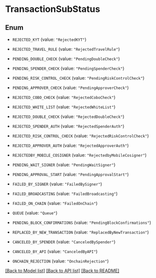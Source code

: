 # TransactionSubStatus

## Enum


* `REJECTED_KYT` (value: `"RejectedKYT"`)

* `REJECTED_TRAVEL_RULE` (value: `"RejectedTravelRule"`)

* `PENDING_DOUBLE_CHECK` (value: `"PendingDoubleCheck"`)

* `PENDING_SPENDER_CHECK` (value: `"PendingSpenderCheck"`)

* `PENDING_RISK_CONTROL_CHECK` (value: `"PendingRiskControlCheck"`)

* `PENDING_APPROVER_CHECK` (value: `"PendingApproverCheck"`)

* `REJECTED_COBO_CHECK` (value: `"RejectedCoboCheck"`)

* `REJECTED_WHITE_LIST` (value: `"RejectedWhiteList"`)

* `REJECTED_DOUBLE_CHECK` (value: `"RejectedDoubleCheck"`)

* `REJECTED_SPENDER_AUTH` (value: `"RejectedSpenderAuth"`)

* `REJECTED_RISK_CONTROL_CHECK` (value: `"RejectedRiskControlCheck"`)

* `REJECTED_APPROVER_AUTH` (value: `"RejectedApproverAuth"`)

* `REJECTEDBY_MOBILE_COSIGNER` (value: `"RejectedbyMobileCosigner"`)

* `PENDING_WAIT_SIGNER` (value: `"PendingWaitSigner"`)

* `PENDING_APPROVAL_START` (value: `"PendingApprovalStart"`)

* `FAILED_BY_SIGNER` (value: `"FailedBySigner"`)

* `FAILED_BROADCASTING` (value: `"FailedBroadcasting"`)

* `FAILED_ON_CHAIN` (value: `"FailedOnChain"`)

* `QUEUE` (value: `"Queue"`)

* `PENDING_BLOCK_CONFIRMATIONS` (value: `"PendingBlockConfirmations"`)

* `REPLACED_BY_NEW_TRANSACTION` (value: `"ReplacedByNewTransaction"`)

* `CANCELED_BY_SPENDER` (value: `"CanceledBySpender"`)

* `CANCELED_BY_API` (value: `"CanceledByAPI"`)

* `ONCHAIN_REJECTION` (value: `"OnchainRejection"`)


[[Back to Model list]](../README.md#documentation-for-models) [[Back to API list]](../README.md#documentation-for-api-endpoints) [[Back to README]](../README.md)


